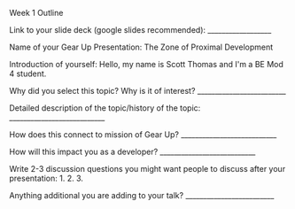 Week 1 Outline

Link to your slide deck (google slides recommended): __________________

Name of your Gear Up Presentation: The Zone of Proximal Development

Introduction of yourself:
  Hello, my name is Scott Thomas and I'm a BE Mod 4 student. 

Why did you select this topic?  Why is it of interest? _________________________

Detailed description of the topic/history of the topic: ___________________________

How does this connect to mission of Gear Up? ___________________________

How will this impact you as a developer? ___________________________

Write 2-3 discussion questions you might want people to discuss after your presentation:
  1.
  2.
  3.

 Anything additional you are adding to your talk? _________________________
